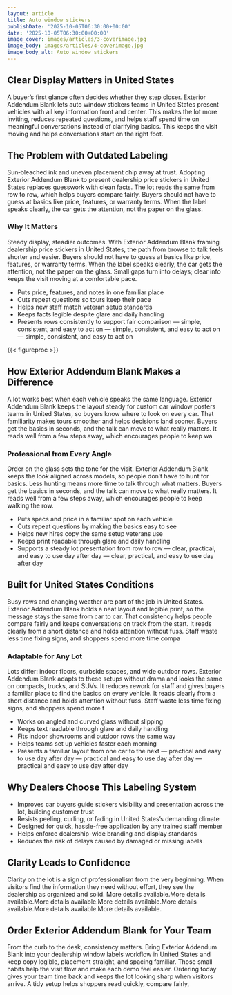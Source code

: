 ```yaml
---
layout: article
title: Auto window stickers
publishDate: '2025-10-05T06:30:00+00:00'
date: '2025-10-05T06:30:00+00:00'
image_cover: images/articles/3-coverimage.jpg
image_body: images/articles/4-coverimage.jpg
image_body_alt: Auto window stickers
---
```



## Clear Display Matters in United States
A buyer’s first glance often decides whether they step closer. Exterior Addendum Blank lets auto window stickers teams in United States present vehicles with all key information front and center. This makes the lot more inviting, reduces repeated questions, and helps staff spend time on meaningful conversations instead of clarifying basics. This keeps the visit moving and helps conversations start on the right foot.

## The Problem with Outdated Labeling
Sun‑bleached ink and uneven placement chip away at trust. Adopting Exterior Addendum Blank to present dealership price stickers in United States replaces guesswork with clean facts. The lot reads the same from row to row, which helps buyers compare fairly. Buyers should not have to guess at basics like price, features, or warranty terms. When the label speaks clearly, the car gets the attention, not the paper on the glass.

### Why It Matters
Steady display, steadier outcomes. With Exterior Addendum Blank framing dealership price stickers in United States, the path from browse to talk feels shorter and easier. Buyers should not have to guess at basics like price, features, or warranty terms. When the label speaks clearly, the car gets the attention, not the paper on the glass. Small gaps turn into delays; clear info keeps the visit moving at a comfortable pace.

- Puts price, features, and notes in one familiar place
- Cuts repeat questions so tours keep their pace
- Helps new staff match veteran setup standards
- Keeps facts legible despite glare and daily handling
- Presents rows consistently to support fair comparison — simple, consistent, and easy to act on — simple, consistent, and easy to act on — simple, consistent, and easy to act on

{{< figureproc >}}

## How Exterior Addendum Blank Makes a Difference
A lot works best when each vehicle speaks the same language. Exterior Addendum Blank keeps the layout steady for custom car window posters teams in United States, so buyers know where to look on every car. That familiarity makes tours smoother and helps decisions land sooner.  Buyers get the basics in seconds, and the talk can move to what really matters.  It reads well from a few steps away, which encourages people to keep wa

### Professional from Every Angle
Order on the glass sets the tone for the visit. Exterior Addendum Blank keeps the look aligned across models, so people don’t have to hunt for basics. Less hunting means more time to talk through what matters.  Buyers get the basics in seconds, and the talk can move to what really matters.  It reads well from a few steps away, which encourages people to keep walking the row.

- Puts specs and price in a familiar spot on each vehicle
- Cuts repeat questions by making the basics easy to see
- Helps new hires copy the same setup veterans use
- Keeps print readable through glare and daily handling
- Supports a steady lot presentation from row to row — clear, practical, and easy to use day after day — clear, practical, and easy to use day after day

## Built for United States Conditions
Busy rows and changing weather are part of the job in United States. Exterior Addendum Blank holds a neat layout and legible print, so the message stays the same from car to car. That consistency helps people compare fairly and keeps conversations on track from the start. It reads clearly from a short distance and holds attention without fuss. Staff waste less time fixing signs, and shoppers spend more time compa

### Adaptable for Any Lot
Lots differ: indoor floors, curbside spaces, and wide outdoor rows. Exterior Addendum Blank adapts to these setups without drama and looks the same on compacts, trucks, and SUVs. It reduces rework for staff and gives buyers a familiar place to find the basics on every vehicle. It reads clearly from a short distance and holds attention without fuss. Staff waste less time fixing signs, and shoppers spend more t

- Works on angled and curved glass without slipping
- Keeps text readable through glare and daily handling
- Fits indoor showrooms and outdoor rows the same way
- Helps teams set up vehicles faster each morning
- Presents a familiar layout from one car to the next — practical and easy to use day after day — practical and easy to use day after day — practical and easy to use day after day

## Why Dealers Choose This Labeling System
- Improves car buyers guide stickers visibility and presentation across the lot, building customer trust
- Resists peeling, curling, or fading in United States’s demanding climate
- Designed for quick, hassle-free application by any trained staff member
- Helps enforce dealership-wide branding and display standards
- Reduces the risk of delays caused by damaged or missing labels

## Clarity Leads to Confidence
Clarity on the lot is a sign of professionalism from the very beginning. When visitors find the information they need without effort, they see the dealership as organized and solid. More details available.More details available.More details available.More details available.More details available.More details available.More details available.

## Order Exterior Addendum Blank for Your Team
From the curb to the desk, consistency matters. Bring Exterior Addendum Blank into your dealership window labels workflow in United States and keep copy legible, placement straight, and spacing familiar. Those small habits help the visit flow and make each demo feel easier.  Ordering today gives your team time back and keeps the lot looking sharp when visitors arrive.  A tidy setup helps shoppers read quickly, compare fairly,

